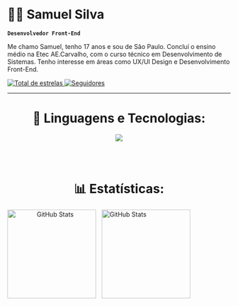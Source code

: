 # 👨‍💻 Samuel Silva

**`Desenvolvedor Front-End`**

Me chamo Samuel, tenho 17 anos e sou de São Paulo. Concluí o ensino médio na Etec AE.Carvalho, com o curso técnico em Desenvolvimento de Sistemas. Tenho interesse em áreas como UX/UI Design e Desenvolvimento Front-End.

<p align="left">
    <a href="https://github.com/SamuelSilvasss?tab=repositories&sort=stargazers">
        <img 
            alt="Total de estrelas" 
            title="Total de estrelas GitHub" 
            src="https://custom-icon-badges.demolab.com/github/stars/SamuelSilvasss?color=55960c&style=for-the-badge&labelColor=488207&logo=star&label=estrelas"
        />
    </a>
    <a href="https://github.com/SamuelSilvasss?tab=followers">
        <img 
            alt="Seguidores" 
            title="Me siga no GitHub" 
            src="https://custom-icon-badges.demolab.com/github/followers/SamuelSilvasss?color=236ad3&labelColor=1155ba&style=for-the-badge&logo=github&label=Seguidores&logoColor=white"
        />
    </a>
</p>

---

<h1 align="center">🤖 Linguagens e Tecnologias:</h1>
<p align="center">
    <a href="https://skillicons.dev">
      <img src="https://skillicons.dev/icons?i=html,css,js,ts,react,firebase,bootstrap,php,laravel,git,tailwind,github" />
    </a>
  </p>


<br/>
<br/>

<h1 align="center"> 📊 Estatísticas:</h1>

<p align="center">
  <img 
    align="left" 
    alt="GitHub Stats" 
    height="200" 
    style="padding-right: 10px;" 
    src="https://github-readme-stats.vercel.app/api?username=SamuelSilvasss&show_icons=true&theme=tokyonight&include_all_commits=true&locale=pt-br" 
  />

<img 
      align="left" 
      alt="GitHub Stats" 
      height="200" 
      src="https://github-readme-stats.vercel.app/api/top-langs/?username=SamuelSilvasss&theme=tokyonight&layout=compact&custom_title=Tecnologias&langs_count=9" 
  />

</p>
